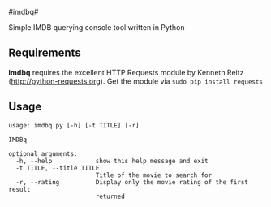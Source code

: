 #imdbq#

Simple IMDB querying console tool written in Python

## Requirements
**imdbq** requires the excellent HTTP Requests module by Kenneth Reitz (http://python-requests.org).
Get the module via
```sudo pip install requests```

## Usage
```
usage: imdbq.py [-h] [-t TITLE] [-r]

IMDBq

optional arguments:
  -h, --help            show this help message and exit
  -t TITLE, --title TITLE
                        Title of the movie to search for
  -r, --rating          Display only the movie rating of the first result
                        returned
```
